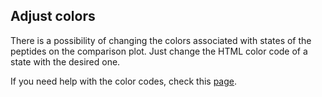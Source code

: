 ## Adjust colors

There is a possibility of changing the colors associated with states of the peptides on the comparison plot.
Just change the HTML color code of a state with the desired one.

If you need help with the color codes, check this [page](https://coolors.co/app).